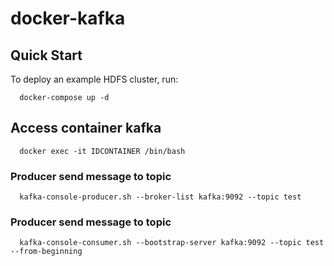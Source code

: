 # docker-kafka

## Quick Start

To deploy an example HDFS cluster, run:
```
  docker-compose up -d
```

## Access container kafka
```
  docker exec -it IDCONTAINER /bin/bash
```

### Producer send message to topic
```
  kafka-console-producer.sh --broker-list kafka:9092 --topic test
```

### Producer send message to topic
```
  kafka-console-consumer.sh --bootstrap-server kafka:9092 --topic test --from-beginning
```
